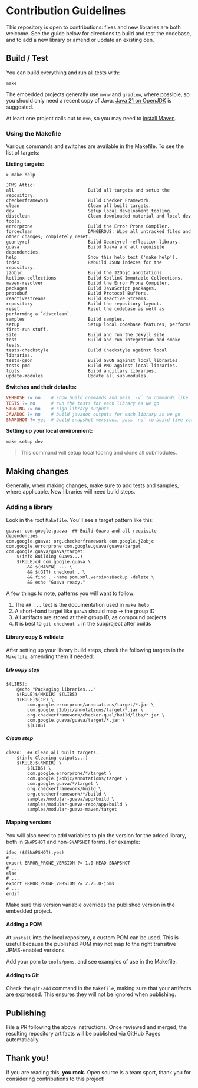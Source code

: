# Contribution Guidelines

This repository is open to contributions: fixes and new libraries are both welcome. See the guide below for directions
to build and test the codebase, and to add a new library or amend or update an existing oen.

## Build / Test

You can build everything and run all tests with:

```shell
make
```

The embedded projects generally use `mvnw` and `gradlew`, where possible, so you should only need a recent copy of Java.
[Java 21 on OpenJDK](https://jdk.java.net/21/) is suggested.

At least one project calls out to `mvn`, so you may need to [install Maven](https://maven.apache.org/install.html).

### Using the Makefile

Various commands and switches are available in the Makefile. To see the list of targets:

**Listing targets:**

```
> make help

JPMS Attic:
all                            Build all targets and setup the repository.
checkerframework               Build Checker Framework.
clean                          Clean all built targets.
dev                            Setup local development tooling.
distclean                      Clean downloaded material and local dev tools.
errorprone                     Build the Error Prone Compiler.
forceclean                     DANGEROUS: Wipe all untracked files and other changes; completely reset.
geantyref                      Build Geantyref reflection library.
guava                          Build Guava and all requisite dependencies.
help                           Show this help text ('make help').
index                          Rebuild JSON indexes for the repository.
j2objc                         Build the J2ObjC annotations.
kotlinx-collections            Build KotlinX Immutable Collections.
maven-resolver                 Build the Error Prone Compiler.
packages                       Build JavaScript packages.
protobuf                       Build Protocol Buffers.
reactivestreams                Build Reactive Streams.
repository                     Build the repository layout.
reset                          Reset the codebase as well as performing a `distclean`.
samples                        Build samples.
setup                          Setup local codebase features; performs first-run stuff.
site                           Build and run the Jekyll site.
test                           Build and run integration and smoke tests.
tests-checkstyle               Build Checkstyle against local libraries.
tests-gson                     Build GSON against local libraries.
tests-pmd                      Build PMD against local libraries.
tools                          Build ancillary libraries.
update-modules                 Update all sub-modules.
```

**Switches and their defaults:**

```makefile
VERBOSE ?= no    # show build commands and pass `-v` to commands like `cp` and `rm`
TESTS ?= no      # run the tests for each library as we go
SIGNING ?= no    # sign library outputs
JAVADOC ?= no    # build javadoc outputs for each library as we go
SNAPSHOT ?= yes  # build snapshot versions; pass `no` to build live versions
```

**Setting up your local environment:**

```shell
make setup dev
```

> This command will setup local tooling and clone all submodules.

## Making changes

Generally, when making changes, make sure to add tests and samples, where applicable. New libraries will need build
steps.

### Adding a library

Look in the root `Makefile`. You'll see a target pattern like this:

```make
guava: com.google.guava  ## Build Guava and all requisite dependencies.
com.google.guava: org.checkerframework com.google.j2objc com.google.errorprone com.google.guava/guava/target
com.google.guava/guava/target:
	$(info Building Guava...)
	$(RULE)cd com.google.guava \
		&& $(MAVEN) ... \
		&& $(GIT) checkout . \
		&& find . -name pom.xml.versionsBackup -delete \
		&& echo "Guava ready."
```

A few things to note, patterns you will want to follow:

1. The `## ...` text is the documentation used in `make help`
2. A short-hand target like `guava` should map → the group ID
3. All artifacts are stored at their group ID, as compound projects
4. It is best to `git checkout .` in the subproject after builds

#### Library copy & validate

After setting up your library build steps, check the following targets in the `Makefile`, amending them if needed:

##### Lib copy step

```make
$(LIBS):
	@echo "Packaging libraries..."
	$(RULE)$(MKDIR) $(LIBS)
	$(RULE)$(CP) \
		com.google.errorprone/annotations/target/*.jar \
		com.google.j2objc/annotations/target/*.jar \
		org.checkerframework/checker-qual/build/libs/*.jar \
		com.google.guava/guava/target/*.jar \
		$(LIBS)
```

##### Clean step

```make
clean:  ## Clean all built targets.
	$(info Cleaning outputs...)
	$(RULE)$(RMDIR) \
		$(LIBS) \
		com.google.errorprone/*/target \
		com.google.j2objc/annotations/target \
		com.google.guava/*/target \
		org.checkerframework/build \
		org.checkerframework/*/build \
		samples/modular-guava/app/build \
		samples/modular-guava-repo/app/build \
		samples/modular-guava-maven/target
```

#### Mapping versions

You will also need to add variables to pin the version for the added library, both in `SNAPSHOT` and non-`SNAPSHOT`
forms. For example:

```make
ifeq ($(SNAPSHOT),yes)
# ...
export ERROR_PRONE_VERSION ?= 1.0-HEAD-SNAPSHOT
# ...
else
# ...
export ERROR_PRONE_VERSION ?= 2.25.0-jpms
# ...
endif
```

Make sure this version variable overrides the published version in the embedded project.

#### Adding a POM

At `install` into the local repository, a custom POM can be used. This is useful because the published POM may not map
to the right transitive JPMS-enabled versions.

Add your pom to `tools/poms`, and see examples of use in the Makefile.

#### Adding to Git

Check the `git-add` command in the `Makefile`, making sure that your artifacts are expressed. This ensures they will not
be ignored when publishing.

## Publishing

File a PR following the above instructions. Once reviewed and merged, the resulting repository artifacts will be
published via GitHub Pages automatically.

## Thank you!

If you are reading this, **you rock.** Open source is a team sport, thank you for considering contributions to this
project!
